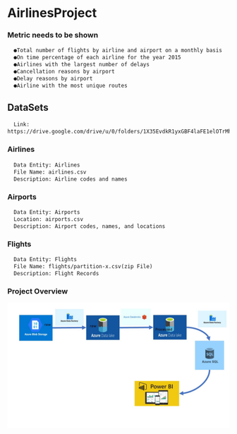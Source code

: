 # AirlinesProject


### Metric needs to be shown
      ●Total number of flights by airline and airport on a monthly basis
      ●On time percentage of each airline for the year 2015
      ●Airlines with the largest number of delays
      ●Cancellation reasons by airport
      ●Delay reasons by airport
      ●Airline with the most unique routes
## DataSets
      Link: https://drive.google.com/drive/u/0/folders/1X35EvdkR1yxGBF4laFE1elOTrMhJM7Nt

### Airlines
      Data Entity: Airlines
      File Name: airlines.csv
      Description: Airline codes and names
### Airports
      Data Entity: Airports
      Location: airports.csv
      Description: Airport codes, names, and locations
### Flights
      Data Entity: Flights
      File Name: flights/partition-x.csv(zip File)
      Description: Flight Records
### Project Overview
![](https://github.com/mralla/AirlinesProject/blob/main/Airlines%20Project.jpg) 

